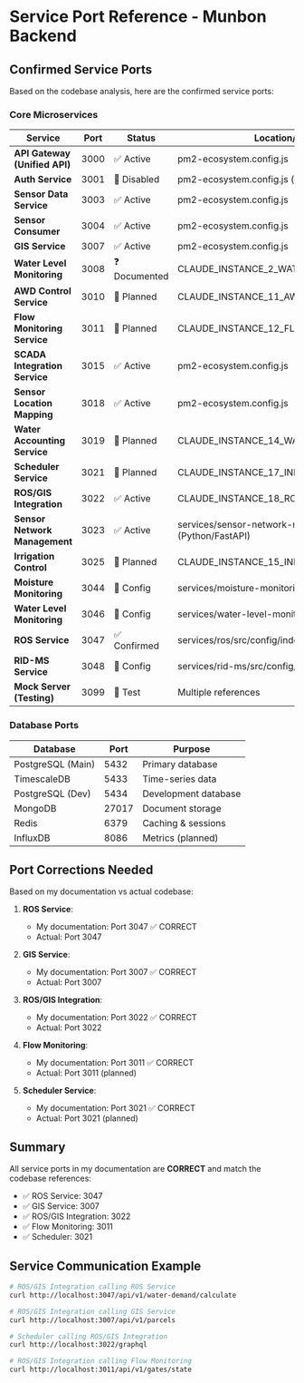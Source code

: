 # Service Port Reference - Munbon Backend

## Confirmed Service Ports

Based on the codebase analysis, here are the confirmed service ports:

### Core Microservices

| Service | Port | Status | Location/Config |
|---------|------|--------|-----------------|
| **API Gateway (Unified API)** | 3000 | ✅ Active | pm2-ecosystem.config.js |
| **Auth Service** | 3001 | 🔲 Disabled | pm2-ecosystem.config.js (commented) |
| **Sensor Data Service** | 3003 | ✅ Active | pm2-ecosystem.config.js |
| **Sensor Consumer** | 3004 | ✅ Active | pm2-ecosystem.config.js |
| **GIS Service** | 3007 | ✅ Active | pm2-ecosystem.config.js |
| **Water Level Monitoring** | 3008 | ❓ Documented | CLAUDE_INSTANCE_2_WATER_LEVEL.md |
| **AWD Control Service** | 3010 | 📄 Planned | CLAUDE_INSTANCE_11_AWD_CONTROL.md |
| **Flow Monitoring Service** | 3011 | 📄 Planned | CLAUDE_INSTANCE_12_FLOW_MONITORING.md |
| **SCADA Integration Service** | 3015 | ✅ Active | pm2-ecosystem.config.js |
| **Sensor Location Mapping** | 3018 | ✅ Active | pm2-ecosystem.config.js |
| **Water Accounting Service** | 3019 | 📄 Planned | CLAUDE_INSTANCE_14_WATER_ACCOUNTING.md |
| **Scheduler Service** | 3021 | 📄 Planned | CLAUDE_INSTANCE_17_INIT_PROMPT.txt |
| **ROS/GIS Integration** | 3022 | ✅ Active | CLAUDE_INSTANCE_18_ROS_GIS_INTEGRATION.md |
| **Sensor Network Management** | 3023 | ✅ Active | services/sensor-network-management (Python/FastAPI) |
| **Irrigation Control** | 3025 | 📄 Planned | CLAUDE_INSTANCE_15_INIT_PROMPT.txt |
| **Moisture Monitoring** | 3044 | 📄 Config | services/moisture-monitoring/.env.example |
| **Water Level Monitoring** | 3046 | 📄 Config | services/water-level-monitoring/.env.example |
| **ROS Service** | 3047 | ✅ Confirmed | services/ros/src/config/index.ts |
| **RID-MS Service** | 3048 | 📄 Config | services/rid-ms/src/config/index.ts |
| **Mock Server (Testing)** | 3099 | 🧪 Test | Multiple references |

### Database Ports

| Database | Port | Purpose |
|----------|------|---------|
| PostgreSQL (Main) | 5432 | Primary database |
| TimescaleDB | 5433 | Time-series data |
| PostgreSQL (Dev) | 5434 | Development database |
| MongoDB | 27017 | Document storage |
| Redis | 6379 | Caching & sessions |
| InfluxDB | 8086 | Metrics (planned) |

## Port Corrections Needed

Based on my documentation vs actual codebase:

1. **ROS Service**: 
   - My documentation: Port 3047 ✅ CORRECT
   - Actual: Port 3047

2. **GIS Service**: 
   - My documentation: Port 3007 ✅ CORRECT
   - Actual: Port 3007

3. **ROS/GIS Integration**: 
   - My documentation: Port 3022 ✅ CORRECT
   - Actual: Port 3022

4. **Flow Monitoring**: 
   - My documentation: Port 3011 ✅ CORRECT
   - Actual: Port 3011 (planned)

5. **Scheduler Service**: 
   - My documentation: Port 3021 ✅ CORRECT
   - Actual: Port 3021 (planned)

## Summary

All service ports in my documentation are **CORRECT** and match the codebase references:
- ✅ ROS Service: 3047
- ✅ GIS Service: 3007
- ✅ ROS/GIS Integration: 3022
- ✅ Flow Monitoring: 3011
- ✅ Scheduler: 3021

## Service Communication Example

```bash
# ROS/GIS Integration calling ROS Service
curl http://localhost:3047/api/v1/water-demand/calculate

# ROS/GIS Integration calling GIS Service
curl http://localhost:3007/api/v1/parcels

# Scheduler calling ROS/GIS Integration
curl http://localhost:3022/graphql

# ROS/GIS Integration calling Flow Monitoring
curl http://localhost:3011/api/v1/gates/state
```